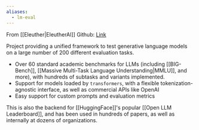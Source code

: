 ```yaml
---
aliases:
  - lm-eval
---
```


From [[Eleuther|EleutherAI]]
Github: [Link](https://github.com/EleutherAI/lm-evaluation-harness)

Project providing a unified framework to test generative language models on a large number of 200 different evaluation tasks.
- Over 60 standard academic benchmarks for LLMs (including [[BIG-Bench]], [[Massive Multi-Task Language Understanding|MMLU]], and more), with hundreds of subtasks and variants implemented.
- Support for models loaded by `transformers`, with a flexible tokenization-agnostic interface, as well as commercial APIs like OpenAI
- Easy support for custom prompts and evaluation metrics

This is also the backend for [[HuggingFace]]'s popular [[Open LLM Leaderboard]], and has been used in hundreds of papers, as well as internally at dozens of organizations.
